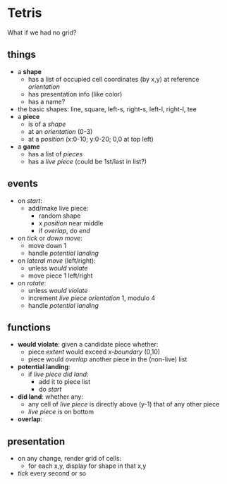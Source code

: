 # Tetris

What if we had no grid?

## things
- a **shape**
  - has a list of occupied cell coordinates (by x,y) at reference *orientation*
  - has presentation info (like color)
  - has a name?
- the basic shapes: line, square, left-s, right-s, left-l, right-l, tee
- a **piece**
  - is of a *shape*
  - at an *orientation* (0-3)
  - at a *position* (x:0-10; y:0-20; 0,0 at top left)
- a **game**
  - has a list of *pieces*
  - has a *live piece*  (could be 1st/last in list?)

## events
- on *start*:
  - add/make live piece:
    - random shape
    - x *position* near middle
    - if *overlap*, do *end*
- on *tick* or *down move*:
  - move down 1
  - handle *potential landing*
- on *lateral move* (left/right):
  - unless *would violate*
  - move piece 1 left/right
- on *rotate*:
  - unless *would violate*
  - increment *live piece* *orientation* 1, modulo 4
  - handle *potential landing*

## functions
- **would violate**: given a candidate piece whether:
  - piece *extent* would exceed *x-boundary* (0,10)
  - piece would *overlap* another piece in the (non-live) list
- **potential landing**:
  - if *live piece* *did land*:
    - add it to piece list
    - do *start*
- **did land**: whether any:
  - any cell of *live piece* is directly above (y-1) that of any other piece
  - *live piece* is on bottom
- **overlap**:

## presentation
- on any change, render grid of cells:
  - for each x,y, display for shape in that x,y
- *tick* every second or so

